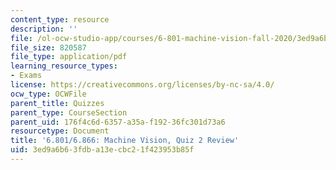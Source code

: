 ```yaml
---
content_type: resource
description: ''
file: /ol-ocw-studio-app/courses/6-801-machine-vision-fall-2020/3ed9a6b63fdba13ecbc21f423953b85f_MIT6_801F20_review2.pdf
file_size: 820587
file_type: application/pdf
learning_resource_types:
- Exams
license: https://creativecommons.org/licenses/by-nc-sa/4.0/
ocw_type: OCWFile
parent_title: Quizzes
parent_type: CourseSection
parent_uid: 176f4c6d-6357-a35a-f192-36fc301d73a6
resourcetype: Document
title: '6.801/6.866: Machine Vision, Quiz 2 Review'
uid: 3ed9a6b6-3fdb-a13e-cbc2-1f423953b85f
---
```

